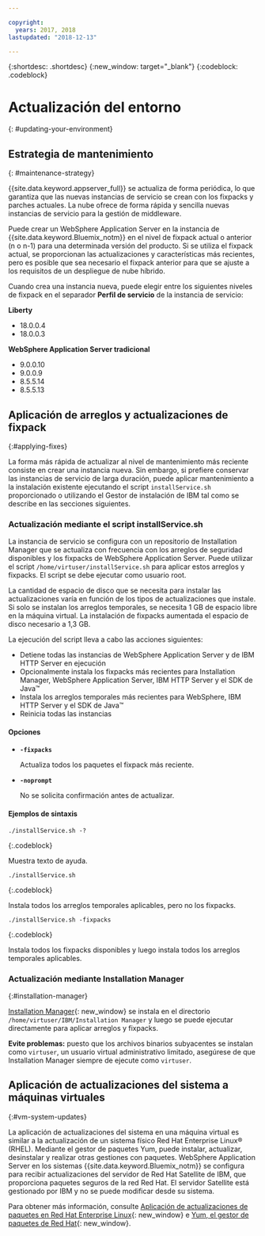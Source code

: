 ```yaml
---

copyright:
  years: 2017, 2018
lastupdated: "2018-12-13"

---
```


{:shortdesc: .shortdesc}
{:new_window: target="_blank"}
{:codeblock: .codeblock}

# Actualización del entorno
{: #updating-your-environment}

## Estrategia de mantenimiento
{: #maintenance-strategy}

{{site.data.keyword.appserver_full}} se actualiza de forma periódica, lo que garantiza que las nuevas instancias de servicio se crean con los fixpacks y parches actuales. La nube ofrece de forma rápida y sencilla nuevas instancias de servicio para la gestión de middleware.

Puede crear un WebSphere Application Server en la instancia de {{site.data.keyword.Bluemix_notm}} en el nivel de fixpack actual o anterior (n o n-1) para una determinada versión del producto. Si se utiliza el fixpack actual, se proporcionan las actualizaciones y características más recientes, pero es posible que sea necesario el fixpack anterior para que se ajuste a los requisitos de un despliegue de nube híbrido.

Cuando crea una instancia nueva, puede elegir entre los siguientes niveles de fixpack en el separador **Perfil de servicio** de la instancia de servicio:

**Liberty**
  * 18.0.0.4
  * 18.0.0.3

**WebSphere Application Server tradicional**
  * 9.0.0.10
  * 9.0.0.9
  * 8.5.5.14
  * 8.5.5.13

## Aplicación de arreglos y actualizaciones de fixpack
{:#applying-fixes}

La forma más rápida de actualizar al nivel de mantenimiento más reciente consiste en crear una instancia nueva. Sin embargo, si prefiere conservar las instancias de servicio de larga duración, puede aplicar mantenimiento a la instalación existente ejecutando el script `installService.sh` proporcionado o utilizando el Gestor de instalación de IBM tal como se describe en las secciones siguientes.

### Actualización mediante el script installService.sh

La instancia de servicio se configura con un repositorio de Installation Manager que se actualiza con frecuencia con los arreglos de seguridad disponibles y los fixpacks de WebSphere Application Server. Puede utilizar el script `/home/virtuser/installService.sh` para aplicar estos arreglos y fixpacks. El script se debe ejecutar como usuario root.

La cantidad de espacio de disco que se necesita para instalar las actualizaciones varía en función de los tipos de actualizaciones que instale. Si solo se instalan los arreglos temporales, se necesita 1 GB de espacio libre en la máquina virtual. La instalación de fixpacks aumentada el espacio de disco necesario a 1,3 GB.

La ejecución del script lleva a cabo las acciones siguientes:

* Detiene todas las instancias de WebSphere Application Server y de IBM HTTP Server en ejecución
* Opcionalmente instala los fixpacks más recientes para Installation Manager, WebSphere Application Server, IBM HTTP Server y el SDK de Java&trade;
* Instala los arreglos temporales más recientes para WebSphere, IBM HTTP Server y el SDK de Java&trade;
* Reinicia todas las instancias

#### Opciones
* **`-fixpacks`**

    Actualiza todos los paquetes el fixpack más reciente.
* **`-noprompt`**

    No se solicita confirmación antes de actualizar.

#### Ejemplos de sintaxis

```
./installService.sh -?
```
{:.codeblock}

Muestra texto de ayuda.


```
./installService.sh
```
{:.codeblock}

Instala todos los arreglos temporales aplicables, pero no los fixpacks.


```
./installService.sh -fixpacks
```
{:.codeblock}

Instala todos los fixpacks disponibles y luego instala todos los arreglos temporales aplicables.

### Actualización mediante Installation Manager
{:#installation-manager}

[Installation Manager](http://www.ibm.com/support/knowledgecenter/SSDV2W_1.8.3/com.ibm.cic.agent.ui.doc/helpindex_imic.html){: new_window} se instala en el directorio `/home/virtuser/IBM/Installation Manager` y luego se puede ejecutar directamente para aplicar arreglos y fixpacks.

**Evite problemas:** puesto que los archivos binarios subyacentes se instalan como `virtuser`, un usuario virtual administrativo limitado, asegúrese de que Installation Manager siempre de ejecute como `virtuser`.

## Aplicación de actualizaciones del sistema a máquinas virtuales
{:#vm-system-updates}

La aplicación de actualizaciones del sistema en una máquina virtual es similar a la actualización de un sistema físico Red Hat Enterprise Linux&reg; (RHEL). Mediante el gestor de paquetes Yum, puede instalar, actualizar, desinstalar y realizar otras gestiones con paquetes. WebSphere Application Server en los sistemas {{site.data.keyword.Bluemix_notm}} se configura para recibir actualizaciones del servidor de Red Hat Satellite de IBM, que proporciona paquetes seguros de la red Red Hat. El servidor Satellite está gestionado por IBM y no se puede modificar desde su sistema.

Para obtener más información, consulte [Aplicación de actualizaciones de paquetes en Red Hat Enterprise Linux](https://access.redhat.com/articles/11258#rhel6){: new_window} e [Yum, el gestor de paquetes de Red Hat](https://access.redhat.com/documentation/en-US/Red_Hat_Enterprise_Linux/6/html/Deployment_Guide/ch-yum.html){: new_window}.
